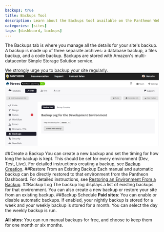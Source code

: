 ```yaml
---
backups: true
title: Backups Tool
description: Learn about the Backups tool available on the Pantheon Website Management Platform.
categories: [sites]
tags: [dashboard, backups]
---
```

The Backups tab is where you manage all the details for your site's backup. A backup is made up of three separate archives: a database backup, a files backup, and a code backup. Backups are stored with Amazon's multi-datacenter Simple Storage Solution service.

We strongly urge you to backup your site regularly.<br />
![Backups tab](/source/docs/assets/images/backups-image.png)

##Create a Backup
You can create a new backup and set the timing for how long the backup is kept. This should be set for every environment (Dev, Test, Live). For detailed instructions creating a backup, see [Backup Creation](/docs/backup-creation).
##Restore From an Existing Backup
Each manual and automatic backup can be directly restored to that environment from the Pantheon Dashboard. For detailed instructions, see [Restoring an Environment From a Backup](/docs/restoring-an-environment-from-a-backup/).
##Backup Log
The backup log displays a list of existing backups for that environment. You can also create a new backup or restore your site from an existing backup.
##Backup Schedule
**Paid sites**: You can enable or disable automatic backups. If enabled, your  nightly backup is stored for a week and your weekly backup is stored for a month. You can select the day the weekly backup is run.

**All sites**: You can run manual backups for free, and choose to keep them for one month or six months.
